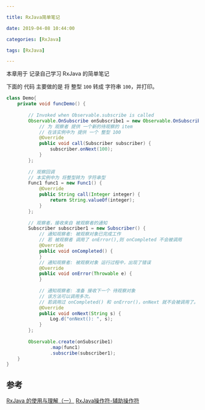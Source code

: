 ```yaml
---

title: RxJava简单笔记

date: 2019-04-08 10:44:00

categories: [RxJava]

tags: [RxJava]

---
```



本章用于 记录自己学习 RxJava 的简单笔记


<!--more-->

下面的 代码 主要做的是 将 整型 `100` 转成 字符串 `100`，并打印。

```java
class Demo{
    private void funcDemo() {
        
        // Invoked when Observable.subscribe is called
        Observable.OnSubscribe onSubscribe1 = new Observable.OnSubscribe() {
            // 为 观察者 提供 一个新的待观察的 item
            // 在该实例中为 提供 一个 整型 100  
            @Override
            public void call(Subscriber subscriber) {
                subscriber.onNext(100);
            }
        };
        
        // 观察回调
        // 本实例中为 将整型转为 字符串型
        Func1 func1 = new Func1() {
            @Override
            public String call(Integer integer) {
                return String.valueOf(integer);
            }
        };
    
        // 观察者，接收来自 被观察者的通知
        Subscriber subscriber1 = new Subscriber() {
            // 通知观察者: 被观察对象已完成工作 
            // 若 被观察者 调用了 onError(),则 onCompleted 不会被调用
            @Override
            public void onCompleted() {
            }
            // 通知观察者: 被观察对象 运行过程中，出现了错误 
            @Override
            public void onError(Throwable e) {
            }
    
            // 通知观察者: 准备 接收下一个 待观察对象
            // 该方法可以调用多次。
            // 若调用过 onCompleted() 和 onError()，onNext 就不会被调用了。
            @Override
            public void onNext(String s) {
                Log.d("onNext(): ", s);
            }
        };
    
        Observable.create(onSubscribe1)
                .map(func1)
                .subscribe(subscriber1);
    }
}
```

## 参考

[RxJava 的使用与理解（一）](https://juejin.im/entry/57049996128fe10052514a81)
[RxJava操作符-辅助操作符](https://blog.csdn.net/qq_20198405/article/details/51307198)